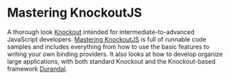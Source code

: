 # Mastering KnockoutJS

A thorough look [Knockout](http://knockoutjs.com/index.html) intended for intermediate-to-advanced JavaScript developers. [Mastering KnockoutJS](https://www.packtpub.com/web-development/mastering-knockoutjs) is full of runnable code samples and includes everything from how to use the basic features to writing your own binding providers. It also looks at how to develop organize large applications, with both standard Knockout and the Knockout-based framework [Durandal](http://durandaljs.com/).